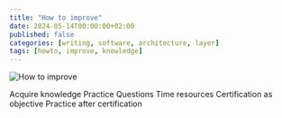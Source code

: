 ```yaml
---
title: "How to improve"
date: 2024-05-14T00:00:00+02:00
published: false
categories: [writing, software, architecture, layer]
tags: [howto, improve, knowledge]
---
```


<!-- preview image on social media -->
<meta property="og:image" content="/assets/img/a.jpg" />

![How to improve](/assets/img/a.jpg)

Acquire knowledge
Practice
Questions
Time resources
Certification as objective
Practice after certification
